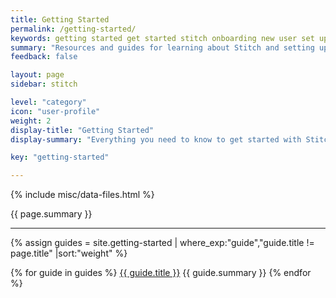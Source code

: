 ```yaml
---
title: Getting Started
permalink: /getting-started/
keywords: getting started get started stitch onboarding new user set up stitch
summary: "Resources and guides for learning about Stitch and setting up your own data pipeline."
feedback: false

layout: page
sidebar: stitch

level: "category"
icon: "user-profile"
weight: 2
display-title: "Getting Started"
display-summary: "Everything you need to know to get started with Stitch."

key: "getting-started"

---
```


{% include misc/data-files.html %}

{{ page.summary }}

---

{% assign guides = site.getting-started | where_exp:"guide","guide.title != page.title" |sort:"weight" %}

{% for guide in guides %}
<span class="h3"><a href="{{ guide.url | prepend: site.baseurl }}">{{ guide.title }}</a></span>
{{ guide.summary }}
{% endfor %}